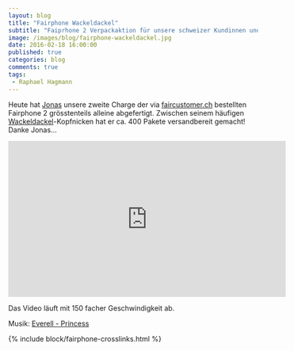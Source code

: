 ```yaml
---
layout: blog
title: "Fairphone Wackeldackel"
subtitle: "Faiprhone 2 Verpackaktion für unsere schweizer Kundinnen und Kunden mit 150 fache Geschwindigkeit aufgenommen."
image: /images/blog/fairphone-wackeldackel.jpg
date: 2016-02-18 16:00:00
published: true
categories: blog
comments: true
tags:
 - Raphael Hagmann
---
```

Heute hat [Jonas](/ueber-uns/team/jonas-leimgruber/) unsere zweite Charge der via [faircustomer.ch](http://fairphone.faircustomer.ch/) bestellten Fairphone 2 grösstenteils alleine abgefertigt. Zwischen seinem häufigen [Wackeldackel](https://de.wikipedia.org/wiki/Wackeldackel)-Kopfnicken hat er ca. 400 Pakete versandbereit gemacht! Danke Jonas...

<iframe width="560" height="315" src="https://www.youtube.com/embed/uDFboC6VELY" frameborder="0" allowfullscreen></iframe>

Das Video läuft mit 150 facher Geschwindigkeit ab.

Musik: [Everell - Princess](https://soundcloud.com/everell/princess)

{% include block/fairphone-crosslinks.html %}
